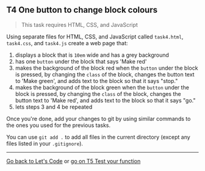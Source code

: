 ## T4 One button to change block colours

> This task requires HTML, CSS, and JavaScript

Using separate files for HTML, CSS, and JavaScript called `task4.html`, `task4.css`, and `task4.js` create a web page that:

1. displays a block that is `10em` wide and has a grey background
2. has one `button` under the block that says 'Make red'
3. makes the background of the block red when the `button` under the block is pressed, by changing the `class` of the block, changes the button text to 'Make green', and adds text to the block so that it says "stop."
4. makes the background of the block green when the `button` under the block is pressed, by changing the `class` of the block, changes the button text to 'Make red', and adds text to the block so that it says "go."
5. lets steps 3 and 4 be repeated

Once you're done, add your changes to git by using similar commands to the ones you used for the previous tasks.

You can use `git add .` to add all files in the current directory (except any files listed in your `.gitignore`).

---

[Go back to Let's Code](lets_code.md) or [go on T5 Test your function](test-your-function.md)
